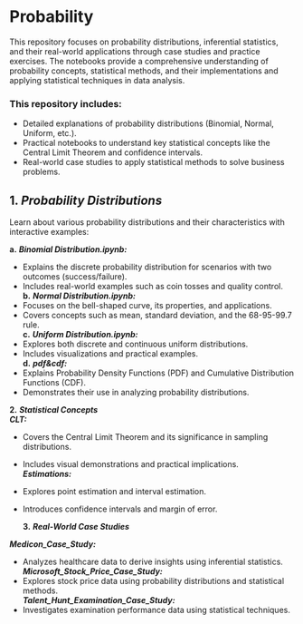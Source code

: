 # Probability

This repository focuses on probability distributions, inferential statistics, and their real-world applications through case studies and practice exercises. The notebooks provide a comprehensive understanding of probability concepts, statistical methods, and their implementations and applying statistical techniques in data analysis.

### This repository includes:

* Detailed explanations of probability distributions (Binomial, Normal, Uniform, etc.).
* Practical notebooks to understand key statistical concepts like the Central Limit Theorem and confidence intervals.
* Real-world case studies to apply statistical methods to solve business problems.

## **1.** __*Probability Distributions*__
Learn about various probability distributions and their characteristics with interactive examples:

**a.** __*Binomial Distribution.ipynb:*__ 
* Explains the discrete probability distribution for scenarios with two outcomes (success/failure).
* Includes real-world examples such as coin tosses and quality control. <br>
**b.** __*Normal Distribution.ipynb:*__
* Focuses on the bell-shaped curve, its properties, and applications.
* Covers concepts such as mean, standard deviation, and the 68-95-99.7 rule. <br>
**c.** __*Uniform Distribution.ipynb:*__
* Explores both discrete and continuous uniform distributions.
* Includes visualizations and practical examples. <br>
**d.** __*pdf&cdf:*__
* Explains Probability Density Functions (PDF) and Cumulative Distribution Functions (CDF).
* Demonstrates their use in analyzing probability distributions. <br>

**2.** __*Statistical Concepts*__ <br>
*__CLT:__*
* Covers the Central Limit Theorem and its significance in sampling distributions.
* Includes visual demonstrations and practical implications. <br>
*__Estimations:__*
* Explores point estimation and interval estimation.
* Introduces confidence intervals and margin of error.

  **3.** *__Real-World Case Studies__*<br>

*__Medicon_Case_Study:__*<br>
* Analyzes healthcare data to derive insights using inferential statistics.<br>
*__Microsoft_Stock_Price_Case_Study:__*
* Explores stock price data using probability distributions and statistical methods.<br>
*__Talent_Hunt_Examination_Case_Study:__*
* Investigates examination performance data using statistical techniques.

